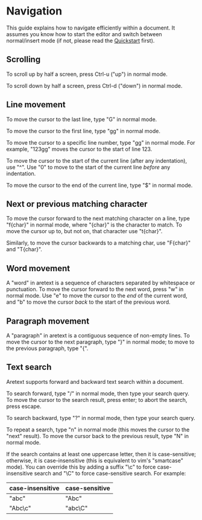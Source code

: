 Navigation
==========

This guide explains how to navigate efficiently within a document. It assumes you know how to start the editor and switch between normal/insert mode (if not, please read the [Quickstart](quickstart.md) first).

Scrolling
---------

To scroll up by half a screen, press Ctrl-u ("up") in normal mode.

To scroll down by half a screen, press Ctrl-d ("down") in normal mode.

Line movement
-------------

To move the cursor to the last line, type "G" in normal mode.

To move the cursor to the first line, type "gg" in normal mode.

To move the cursor to a specific line number, type "<number>gg" in normal mode. For example, "123gg" moves the cursor to the start of line 123.

To move the cursor to the start of the current line (after any indentation), use "^". Use "0" to move to the start of the current line *before* any indentation.

To move the cursor to the end of the current line, type "$" in normal mode.

Next or previous matching character
-----------------------------------

To move the cursor forward to the next matching character on a line, type "f\{char\}" in normal mode, where "\{char\}" is the character to match. To move the cursor up to, but not on, that character use "t\{char\}".

Similarly, to move the cursor backwards to a matching char, use "F\{char\}" and "T\{char\}".

Word movement
-------------

A "word" in aretext is a sequence of characters separated by whitespace or punctuation. To move the cursor forward to the next word, press "w" in normal mode. Use "e" to move the cursor to the *end* of the current word, and "b" to move the cursor *back* to the start of the previous word.

Paragraph movement
------------------

A "paragraph" in aretext is a contiguous sequence of non-empty lines. To move the cursor to the next paragraph, type "}" in normal mode; to move to the previous paragraph, type "{".

Text search
-----------

Aretext supports forward and backward text search within a document.

To search forward, type "/" in normal mode, then type your search query. To move the cursor to the search result, press enter; to abort the search, press escape.

To search backward, type "?" in normal mode, then type your search query.

To repeat a search, type "n" in normal mode (this moves the cursor to the "next" result). To move the cursor back to the previous result, type "N" in normal mode.

If the search contains at least one uppercase letter, then it is case-sensitive; otherwise, it is case-insensitive (this is equivalent to vim's "smartcase" mode). You can override this by adding a suffix "\c" to force case-insensitive search and "\C" to force case-sensitive search. For example:

| case-insensitive | case-sensitive |
|------------------|----------------|
| "abc"            | "Abc"          |
| "Abc\c"          | "abc\C"        |
